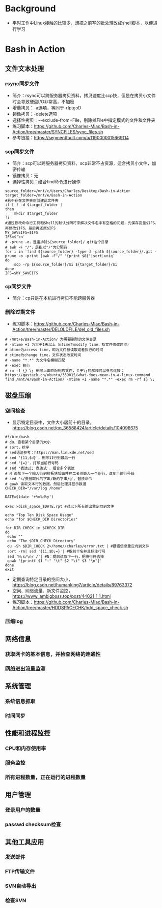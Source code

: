 # Background

- 平时工作中Linux接触的比较少，想把之前写的批处理改成shell脚本，以便进行学习

# Bash in Action

## 文件文本处理
### rsync同步文件
- 简介：rsync可以跨服务器拷贝资料，拷贝速度比scp快，但是在拷贝小文件时会导致硬盘I/O非常高，不加密
- 增量拷贝：-a选项，等同于-rlptgoD
- 镜像拷贝：-delete选项
- 选择性拷贝：--exclude-from=File，剔除掉File中指定模式的文件和文件夹
- 练习脚本：https://github.com/Charles-Miao/Bash-in-Action/tree/master/SYNCFILES/sync_files.sh
- 参考链接：https://segmentfault.com/a/1190000015669114

### scp同步文件
- 简介：scp可以跨服务器拷贝资料，scp非常不占资源，适合拷贝小文件，加密传输
- 镜像拷贝：无
- 选择性拷贝：结合find命令进行操作

```shell
source_folder=/mnt/c/Users/Charles/Desktop/Bash-in-Action
target_folder=/mnt/e/Bash-in-Action
#若不存在文件夹则创建此文件夹
if [ ! -d $target_folder ]
then
    mkdir $target_folder
fi
#通过修改命令行工具和Shell的默认分隔符来解决文件名中有空格的问题，先保存变量$IFS，再修改$IFS，最后再还原$IFS
MY_SAVEIFS=$IFS
IFS=$'\n'
# -prune -o，是指排除${source_folder}/.git这个目录
# awk -F "/"，是指以"/"为分隔符
for i in `find ${source_folder} -type d -path ${source_folder}/.git -prune -o -print |awk -F"/" '{print $8}'|sort|uniq`
do
    scp -rp ${source_folder}/$i ${target_folder}/$i
done
IFS=$MY_SAVEIFS
```

### cp同步文件
- 简介：cp只是在本机进行拷贝不能跨服务器

### 删除过期文件

- 练习脚本：https://github.com/Charles-Miao/Bash-in-Action/tree/master/DELOLDFILE/del_old_files.sh

```shell
# /mnt/e/Bash-in-Action/ 为需要删除的文件目录
# -mtime +1 为大于1天以上（mtime为modify time，指文件修改时间）
# atime为access time，即为文件被读取或者执行的时间
# ctime为change time，文件状态改变时间
# -name "*.*" 为文件名模糊匹配
# -exec 执行
# rm -f {} \; 删除上面匹配到的文件，关于\;的解释可以参考连接：https://qastack.cn/ubuntu/339015/what-does-mean-in-a-linux-command
find /mnt/e/Bash-in-Action/ -mtime +1 -name "*.*" -exec rm -rf {} \;
```

## 磁盘压缩
### 空间检查
- 显示特定目录中，文件大小居前十的目录，https://blog.csdn.net/qq_36588424/article/details/104098675

```shell
#!/bin/bash
# du，查看某个目录的大小
# sort，排序
# sed语法参考：https://man.linuxde.net/sed
# sed '{11,$d}'，删除11行到最后一行
# sed '{=}'，打印当前行号码
# sed '表达式; 表达式'，组合多个表达
# N 追加下一个输入行到模板块后面并在二者间嵌入一个新行，改变当前行号码
# sed 's/要被取代的字串/新的字串/g'，替换命令
# gawk 读取文本行的数据，然后处理并显示数据
CHECK_DIR="/var/log /home"

DATE=$(date '+%m%d%y')

exec >disk_space_$DATE.rpt #对以下所有输出重定向到文件

echo "Top Ten Disk Space Usage"
echo "for $CHECK_DIR Directories"

for DIR_CHECK in $CHECK_DIR
do
 echo ""
 echo "The $DIR_CHECK Directory"
 du -Sh $DIR_CHECK 2>/home//charles/error.txt | #报错信息重定向到文件
 sort -rn| sed '{11,$D;=}'| #取前十名并且标注行号
 sed 'N;s/\n/ /'| #N：提前读取下一行，把换行符去掉
 gawk '{printf $1 ":" "\t" $2 "\t" $3 "\n"}'
done
exit
```

- 定期查询特定目录的空间大小，https://blog.csdn.net/humanking7/article/details/89763372
- 空间、网络流量、新文件监控，https://www.iambigboss.top/post/44021_1_1.html
- 练习脚本：https://github.com/Charles-Miao/Bash-in-Action/tree/master/HDDSPACECHK/hdd_space_check.sh

### 压缩log

## 网络信息
### 获取网卡的基本信息，并检查网络的连通性
### 网络进出流量监测

## 系统管理
### 系统信息抓取
### 时间同步

## 性能和进程监控

### CPU和内存使用率
### 服务监控
### 所有进程数量，正在运行的进程数量

## 用户管理

### 登录用户的数量
### passwd checksum检查

## 其他工具应用
### 发送邮件
### FTP传输文件
### SVN自动导出
### 检查SVN


